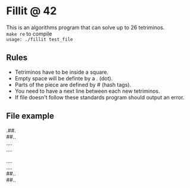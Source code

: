 # Fillit @ 42
This is an algorithms program that can solve up to 26 tetriminos.  
`make re` to compile  
`usage: ./fillit test_file`

## Rules
- Tetriminos have to be inside a square.
- Empty space will be definte by a . (dot).  
- Parts of the piece are defined by # (hash tags).
- You need to have a next line between each new tetriminos.
- If file doesn't follow these standards program should output an error.

## File example
.##.  
##..  
....  
....  

....  
....  
##..  
##..  

